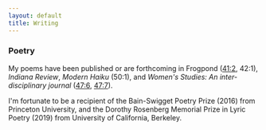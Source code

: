 ```yaml
---
layout: default
title: Writing
---
```


### Poetry

My poems have been published or are forthcoming in Frogpond ([41:2](/poems/blackberry.md), 42:1), *Indiana Review*, *Modern Haiku* (50:1), and *Women's Studies: An inter-disciplinary journal* ([47:6](https://www.tandfonline.com/eprint/TZPzIzbIQ9FtvsHs9rX8/full), [47:7](https://www.tandfonline.com/doi/full/10.1080/00497878.2018.1545961)). 

I'm fortunate to be a recipient of the Bain-Swigget Poetry Prize (2016) from Princeton University, and the Dorothy Rosenberg Memorial Prize in Lyric Poetry (2019) from University of California, Berkeley.



